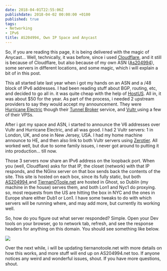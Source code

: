 ```yaml
---
date: 2018-04-01T22:55:06Z
publishdate: 2018-04-02 00:00:00 +0100
published: true
tags:
- Networking
- IPv6
title: AS204994, Own IP Space and Anycast
---
```


So, if you are reading this page, it is being delivered with the magic of Anycast... Well, technically, it was before, since i used [Cloudflare](http://cloudflare.com), and it still is because of Cloudflare, but also because of my own ASN ([As204994](http://as204994.net)), some servers in different locations, and some magic, which i will explain a bit of in this post.

This all started late last year when i got my hands on an ASN and a /48 block of IPv6 addresses. I had been reading stuff about BGP, routing, etc, and decided to go all in. it was quite cheap with the help of [HostUS](https://my.hostus.us/aff.php?aff=2152). All in, it was about $50 for the year. As part of the process, i needed 2 upstream providers to say they would accept my announcement. They were [Hurricane Electric](https://www.he.net) though their [Tunnel Broker](http://www.tunnelbroker.com) service, and [Vultr ](https://www.vultr.com/?ref=6925432)using a few of their VPSs. 

After i got my space and ASN, i started to announce the V6 addresses over Vultr and Hurricane Electric, and all was good. I had 2 Vultr servers: 1 in London, UK, and one in New Jersey, USA. I had my home machine announce to HE, and then also link to both Vultr servers using [Zerotier](https://www.zerotier.com). All worked well, but due to some family issues, i never got around to putting it into production... till now.

Those 3 servers now share an IPv6 address on the loopback port. When you (well, Cloudflare) asks for that IP, the closet (network) with that IP responds, and the NGinx server on that box sends back the contents of the site. This site is hosted on each box, since its fully static, but both [AS204994 ](https://as204994.net)and [TiernanOToole.net](https://tiernanotoole.net) are hosted in Ghost, so Dublin (my machine in the house) serves them, and both Lon1 and Nyc1 do proxying. so, most requests from the US are hitting the box in NYC and the ones in Europe share either Dub1 or Lon1. I have some tweaks to do with which servers will be running where, and may add more, but currently its working well. 

So, how do you figure out what server responded? Simple. Open your Dev tools on your browser, go to network tab, refresh, and see the response headers for anything on this domain. You should see something like below.  

![](/uploads/2018/04/01/responding-server.PNG)

Over the next while, i will be updating tiernanotoole.net with more details on how this works, and more stuff will end up on AS204994.net too. If anyone notices any weird and wonderful issues, shout. If you have more questions, shout. 